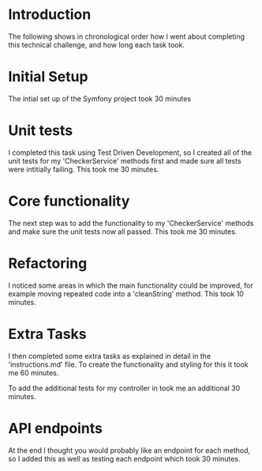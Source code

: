 # Introduction

The following shows in chronological order how I went about completing this technical challenge, and how long each task took.

# Initial Setup

The intial set up of the Symfony project took 30 minutes


# Unit tests

I completed this task using Test Driven Development, so I created all of the unit tests for my 'CheckerService' methods first and made sure all tests were intitially failing. This took me 30 minutes.


# Core functionality

The next step was to add the functionality to my 'CheckerService' methods and make sure the unit tests now all passed. This took me 30 minutes.


# Refactoring

I noticed some areas in which the main functionality could be improved, for example moving repeated code into a 'cleanString' method. This took 10 minutes.


# Extra Tasks

I then completed some extra tasks as explained in detail in the 'instructions.md' file. To create the functionality and styling for this it took me 60 minutes. 

To add the additional tests for my controller in took me an additional 30 minutes.


# API endpoints

At the end I thought you would probably like an endpoint for each method, so I added this as well as testing each endpoint which took 30 minutes.